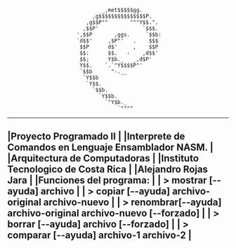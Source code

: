 
                                  _,met$$$$$gg.
                               ,g$$$$$$$$$$$$$$$P.
                             ,g$$P""       """Y$$.".
                            ,$$P'              `$$$. 
                          ',$$P       ,ggs.     `$$b:
                          `d$$'     ,$P"'   .    $$$
                           $$P      d$'     ,    $$P
                           $$:      $$.   -    ,d$$'
                           $$;      Y$b._   _,d$P'
                           Y$$.    `.`"Y$$$$P"' 
                           `$$b      "-.__
                            `Y$$b
                             `Y$$.
                               `$$b.
                                 `Y$$b.
                                   `"Y$b._
                                       `""""
 -----------------------------------------------------------------------------
|Proyecto Programado II                                                       |
|Interprete de Comandos en Lenguaje Ensamblador NASM.                         |
|Arquitectura de Computadoras                                                 |
|Instituto Tecnologico de Costa Rica                                          |
|Alejandro Rojas Jara                                                         |
|Funciones del programa:                                                      |
|  > mostrar  [--ayuda] archivo                                               |
|  > copiar   [--ayuda] archivo-original archivo-nuevo                        |
|  > renombrar[--ayuda] archivo-original archivo-nuevo [--forzado]            |
|  > borrar   [--ayuda] archivo [--forzado]                                   |
|  > comparar [--ayuda] archivo-1 archivo-2                                   |
 -----------------------------------------------------------------------------

